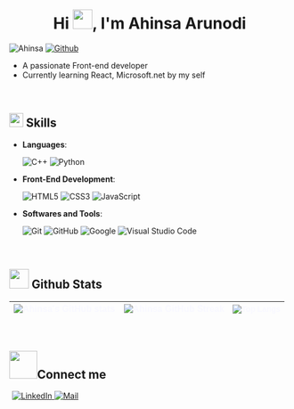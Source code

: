 <h1 align="center"><b>Hi <img src="https://media.giphy.com/media/hvRJCLFzcasrR4ia7z/giphy.gif" width="35">, I'm Ahinsa Arunodi </b></h1>
  
<p align="left"> <img src="https://komarev.com/ghpvc/?username=AhinsaAru&amp;label=Profile%20views&amp;color=b60e21&amp;style=flat" alt="Ahinsa">
<a href="https://github.com/Aditya664"><img src="https://img.shields.io/github/followers/AhinsaAru?label=Follow&amp;style=social" alt="Github"></a></p>


<ul>
<li>A passionate Front-end developer</li>
<li>Currently learning React, Microsoft.net by my self</li>
</ul>

<br>
<h2 id="-skills"><img src="https://media2.giphy.com/media/QssGEmpkyEOhBCb7e1/giphy.gif?cid=ecf05e47a0n3gi1bfqntqmob8g9aid1oyj2wr3ds3mg700bl&amp;rid=giphy.gif" width="25"><b> Skills</b></h2>
<p align="center"></p>
<ul>
<li>
<p><strong>Languages</strong>:</p>
<p> <img src="https://img.shields.io/badge/C++%20-%2300599C.svg?style=for-the-badge&amp;logo=c%2B%2B&amp;logoColor=white" alt="C++">
    <img src="https://img.shields.io/badge/Python%20-%2314354C.svg?style=for-the-badge&amp;logo=python&amp;logoColor=white" alt="Python"></p>
</li>
</ul>  

<ul>
<li>
<p><strong>Front-End Development</strong>:</p>
<p><img src="https://img.shields.io/badge/HTML5%20-%23E34F26.svg?style=for-the-badge&amp;logo=html5&amp;logoColor=white" alt="HTML5">
<img src="https://img.shields.io/badge/CSS%20-%231572B6.svg?style=for-the-badge&amp;logo=css3&amp;logoColor=white" alt="CSS3">
<img src="https://img.shields.io/badge/JavaScript%20-%23F7DF1E.svg?style=for-the-badge&amp;logo=javascript&amp;logoColor=black" alt="JavaScript"></p>
</li>
</ul>
  
<ul>
<li>
<p><strong>Softwares and Tools</strong>:</p>
<p><img src="https://img.shields.io/badge/git-%23F05033.svg?style=for-the-badge&amp;logo=git&amp;logoColor=white" alt="Git">
<img src="https://img.shields.io/badge/github-%23121011.svg?style=for-the-badge&amp;logo=github&amp;logoColor=white" alt="GitHub">
<img src="https://img.shields.io/badge/google-%234285F4.svg?style=for-the-badge&amp;logo=google&amp;logoColor=white" alt="Google">
<img src="https://img.shields.io/badge/Visual%20Studio%20Code-0078d7.svg?style=for-the-badge&amp;logo=visual-studio-code&amp;logoColor=white" alt="Visual Studio Code"></li>
</ul>

<br><h2 id="-github-stats"><img src="https://media.giphy.com/media/iY8CRBdQXODJSCERIr/giphy.gif" width="35"><b> Github Stats </b></h2>
<table style="border-collapse: collapse; width: 100%;">
  <thead>
    <tr>
      <th style="color: #f8f8ff; font-family: Arial, sans-serif; font-size: 16px; text-align: center;">
        <img src="https://github-readme-stats.vercel.app/api?username=AhinsaAru&show_icons=true&theme=tokyonight" alt="Ahinsa's GitHub stats">
      </th>
      <th style="color: #f8f8ff; font-family: Arial, sans-serif; font-size: 16px; text-align: center;">
        <img src="https://github-readme-streak-stats.herokuapp.com/?user=AhinsaAru&theme=tokyonight" alt="Ahinsa GitHub Streak">
      </th>
      <th style="color: #f8f8ff; font-family: Arial, sans-serif; font-size: 14px; text-align: center;">
        <img src="https://github-readme-stats.vercel.app/api/top-langs/?username=AhinsaAru&theme=tokyonight" alt="Top Langs">
      </th>
   </tr>
  </thead>
</table>

<br><h2 id="-lets-connect"><img src="https://upload.wikimedia.org/wikipedia/commons/1/1f/Handshake_animated.gif" width="50"><b>Connect me</b></h2>

<div style="margin-left: 5px;">
  <a href="https://linkedin.com/in/AhinsaAru" target="_blank">
    <img src="https://img.shields.io/badge/-LinkedIn-%2300acee.svg?color=405DE6&style=for-the-badge&logo=linkedin&logoColor=white" alt="LinkedIn" style="margin-bottom: 5px;">
  </a>
  <!--<a href="https://twitter.com/0xabdulkhalid" target="_blank">
    <img src="https://img.shields.io/badge/twitter-%2300acee.svg?color=1DA1F2&style=for-the-badge&logo=twitter&logoColor=white" alt="Twitter" style="margin-bottom: 5px;">
  </a>-->
  <a href="mailto:0xabdulkhalid@gmail.com" target="_blank">
    <img src="https://img.shields.io/badge/gmail%20-%23EA4335.svg?style=for-the-badge&logo=gmail&logoColor=white" alt="Mail" style="margin-bottom: 5px;">
  </a>
</div>

